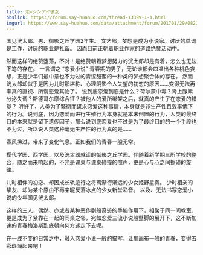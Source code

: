 ```yaml
---
title: 恋×シンアイ彼女
bbslink: https://forum.say-huahuo.com/thread-13399-1-1.html
imgurl: https://www.say-huahuo.com/data/attachment/forum/201701/29/082230y8nftdo8leo8gtzg.jpg
---
```


国见洸太郎、男、御影之丘学园2年生。
文艺部，梦想是成为小说家。讨厌的单词是工作，讨厌的职业是社畜。
因而目前正朝着职业作家的道路绝赞活动中。

然而这样的绝赞堕落，不对！是绝赞朝着梦想努力的洸太郎却是有着，怎么也无法下笔的存在。
一言谓之 “恋爱小说”
青春期的男子，无论谁都会四溢出各种桃色妄想，正是少年们最中意也不为过的青涩甜蜜的一种类的梦想聚合体的存在。
然而洸太郎却似乎是因为儿时那堪称、心理阴影令人失望的初恋的原因……变得无法再率真的直视、所谓恋爱其物了。
说到底恋爱到底是什么？荷尔蒙中毒？肾上腺素分泌失调？斯德哥尔摩综合征？被他人的爱所绑架之后，就真的产生了在恋爱的错觉？
听好了，人类为了繁衍而谋求恋爱这种事情，本身就是非生产性且效率低下的行为。说到底，因为恋爱而进行生殖行为本身就是本末倒置的行为，人类的最终目的本来就是留下遗传因子，那么说到底恋爱也不过是为了最终目的的一个手段也不为过，所以说人类这种毫无生产性的行为真的是……

春风拂过，带来了变化气息。正如我们的青春一般无常。

樱代学园、西学园、以及洸太郎就读的御影之丘学园。伴随着新学期三所学校的整合，随之而来响起的，不光是课桌与课桌碰撞的喧声，更是心与心之间擦碰的旋律。

儿时相伴的初恋、却因成长轨迹行之将离渐行渐远的少女姫野星奏。
少时相亲的挚友、却为某个原由不再亲昵反落冰点的少女新堂彩音。
以及、无法书写恋爱小说的少年国见洸太郎。

这样的三人，偶然、亦或者某种恶作剧般奇迹的手腕作用下，相聚于同一间教室、更是成为了紧靠在一起的同桌之邻，宛如恋爱三流小说般蹩脚的展开下，这不断加速的青春梅洛斯到底朝向何方迷走下去呢。

在一成不变的日常之中，融入恋爱小说一般的描写，让那画布一般的青春，变得五彩斑斓起来吧！<!--more-->
